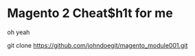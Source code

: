 # Magento 2 Cheat$h1t for me
oh yeah


git clone https://github.com/johndoegit/magento_module001.git
